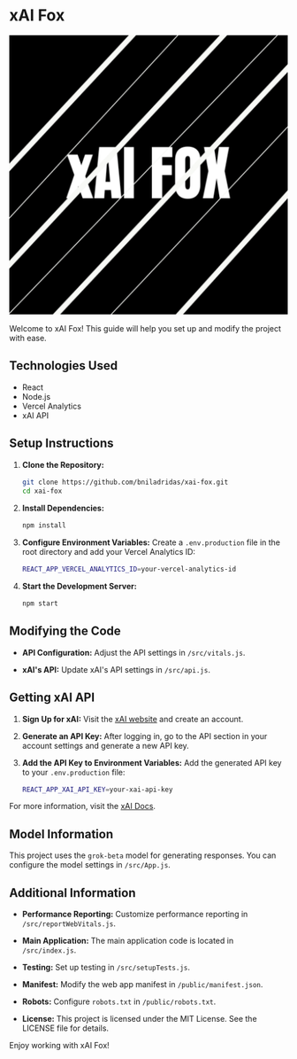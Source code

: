 # xAI Fox

![xAI Fox Logo](./public/logo512.png)

Welcome to xAI Fox! This guide will help you set up and modify the project with ease.

## Technologies Used

- React
- Node.js
- Vercel Analytics
- xAI API

## Setup Instructions

1. **Clone the Repository:**
   ```bash
   git clone https://github.com/bniladridas/xai-fox.git
   cd xai-fox
   ```

2. **Install Dependencies:**
   ```bash
   npm install
   ```

3. **Configure Environment Variables:**
   Create a `.env.production` file in the root directory and add your Vercel Analytics ID:
   ```bash
   REACT_APP_VERCEL_ANALYTICS_ID=your-vercel-analytics-id
   ```

4. **Start the Development Server:**
   ```bash
   npm start
   ```

## Modifying the Code

- **API Configuration:**
  Adjust the API settings in `/src/vitals.js`.

- **xAI's API:**
  Update xAI's API settings in `/src/api.js`.

## Getting xAI API

1. **Sign Up for xAI:**
   Visit the [xAI website](https://x.ai/api) and create an account.

2. **Generate an API Key:**
   After logging in, go to the API section in your account settings and generate a new API key.

3. **Add the API Key to Environment Variables:**
   Add the generated API key to your `.env.production` file:
   ```bash
   REACT_APP_XAI_API_KEY=your-xai-api-key
   ```

For more information, visit the [xAI Docs](https://docs.x.ai/docs/overview#getting-started).

## Model Information

This project uses the `grok-beta` model for generating responses. You can configure the model settings in `/src/App.js`.

## Additional Information

- **Performance Reporting:**
  Customize performance reporting in `/src/reportWebVitals.js`.

- **Main Application:**
  The main application code is located in `/src/index.js`.

- **Testing:**
  Set up testing in `/src/setupTests.js`.

- **Manifest:**
  Modify the web app manifest in `/public/manifest.json`.

- **Robots:**
  Configure `robots.txt` in `/public/robots.txt`.

- **License:**
  This project is licensed under the MIT License. See the LICENSE file for details.

Enjoy working with xAI Fox!